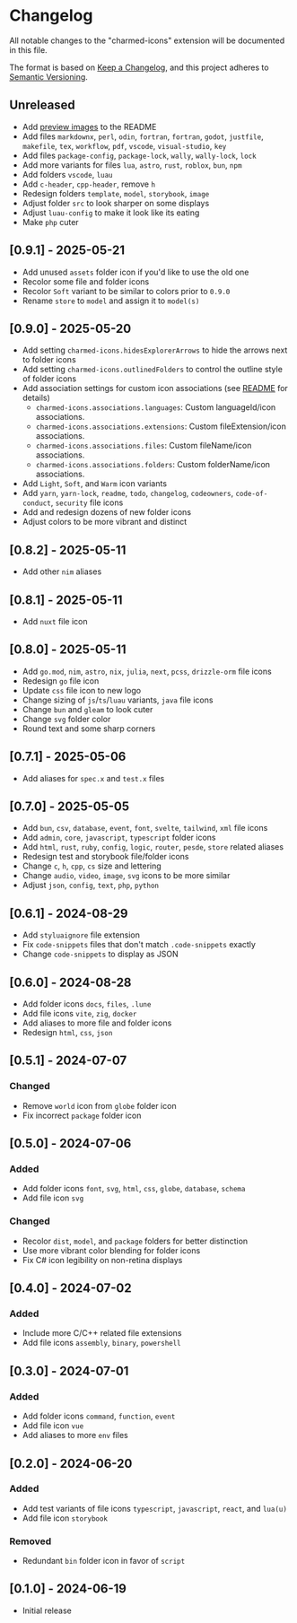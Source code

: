 # Changelog

All notable changes to the "charmed-icons" extension will be documented in this file.

The format is based on [Keep a Changelog](https://keepachangelog.com/en/1.1.0/),
and this project adheres to [Semantic Versioning](https://semver.org/spec/v2.0.0.html).

## Unreleased

- Add [preview images](https://github.com/littensy/charmed-icons) to the README
- Add files `markdownx`, `perl`, `odin`, `fortran`, `fortran`, `godot`, `justfile`, `makefile`, `tex`, `workflow`, `pdf`, `vscode`, `visual-studio`, `key`
- Add files `package-config`, `package-lock`, `wally`, `wally-lock`, `lock`
- Add more variants for files `lua`, `astro`, `rust`, `roblox`, `bun`, `npm`
- Add folders `vscode`, `luau`
- Add `c-header`, `cpp-header`, remove `h`
- Redesign folders `template`, `model`, `storybook`, `image`
- Adjust folder `src` to look sharper on some displays
- Adjust `luau-config` to make it look like its eating
- Make `php` cuter

## [0.9.1] - 2025-05-21

- Add unused `assets` folder icon if you'd like to use the old one
- Recolor some file and folder icons
- Recolor `Soft` variant to be similar to colors prior to `0.9.0`
- Rename `store` to `model` and assign it to `model(s)`

## [0.9.0] - 2025-05-20

- Add setting `charmed-icons.hidesExplorerArrows` to hide the arrows next to folder icons
- Add setting `charmed-icons.outlinedFolders` to control the outline style of folder icons
- Add association settings for custom icon associations (see [README](https://github.com/littensy/charmed-icons) for details)
  - `charmed-icons.associations.languages`: Custom languageId/icon associations.
  - `charmed-icons.associations.extensions`: Custom fileExtension/icon associations.
  - `charmed-icons.associations.files`: Custom fileName/icon associations.
  - `charmed-icons.associations.folders`: Custom folderName/icon associations.
- Add `Light`, `Soft`, and `Warm` icon variants
- Add `yarn`, `yarn-lock`, `readme`, `todo`, `changelog`, `codeowners`, `code-of-conduct`, `security` file icons
- Add and redesign dozens of new folder icons
- Adjust colors to be more vibrant and distinct

## [0.8.2] - 2025-05-11

- Add other `nim` aliases

## [0.8.1] - 2025-05-11

- Add `nuxt` file icon

## [0.8.0] - 2025-05-11

- Add `go.mod`, `nim`, `astro`, `nix`, `julia`, `next`, `pcss`, `drizzle-orm` file icons
- Redesign `go` file icon
- Update `css` file icon to new logo
- Change sizing of `js`/`ts`/`luau` variants, `java` file icons
- Change `bun` and `gleam` to look cuter
- Change `svg` folder color
- Round text and some sharp corners

## [0.7.1] - 2025-05-06

- Add aliases for `spec.x` and `test.x` files

## [0.7.0] - 2025-05-05

- Add `bun`, `csv`, `database`, `event`, `font`, `svelte`, `tailwind`, `xml` file icons
- Add `admin`, `core`, `javascript`, `typescript` folder icons
- Add `html`, `rust`, `ruby`, `config`, `logic`, `router`, `pesde`, `store` related aliases
- Redesign test and storybook file/folder icons
- Change `c`, `h`, `cpp`, `cs` size and lettering
- Change `audio`, `video`, `image`, `svg` icons to be more similar
- Adjust `json`, `config`, `text`, `php`, `python`

## [0.6.1] - 2024-08-29

- Add `styluaignore` file extension
- Fix `code-snippets` files that don't match `.code-snippets` exactly
- Change `code-snippets` to display as JSON

## [0.6.0] - 2024-08-28

- Add folder icons `docs`, `files`, `.lune`
- Add file icons `vite`, `zig`, `docker`
- Add aliases to more file and folder icons
- Redesign `html`, `css`, `json`

## [0.5.1] - 2024-07-07

### Changed

- Remove `world` icon from `globe` folder icon
- Fix incorrect `package` folder icon

## [0.5.0] - 2024-07-06

### Added

- Add folder icons `font`, `svg`, `html`, `css`, `globe`, `database`, `schema`
- Add file icon `svg`

### Changed

- Recolor `dist`, `model`, and `package` folders for better distinction
- Use more vibrant color blending for folder icons
- Fix C# icon legibility on non-retina displays

## [0.4.0] - 2024-07-02

### Added

- Include more C/C++ related file extensions
- Add file icons `assembly`, `binary`, `powershell`

## [0.3.0] - 2024-07-01

### Added

- Add folder icons `command`, `function`, `event`
- Add file icon `vue`
- Add aliases to more `env` files

## [0.2.0] - 2024-06-20

### Added

- Add test variants of file icons `typescript`, `javascript`, `react`, and `lua(u)`
- Add file icon `storybook`

### Removed

- Redundant `bin` folder icon in favor of `script`

## [0.1.0] - 2024-06-19

- Initial release
